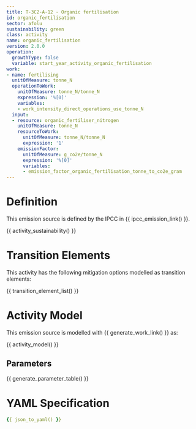 ```yaml
---
title: T-3C2-A-12 - Organic fertilisation
id: organic_fertilisation
sector: afolu
sustainability: green
class: activity
name: organic_fertilisation
version: 2.0.0
operation:
  growthType: false
  variable: start_year_activity_organic_fertilisation
work:
- name: fertilising
  unitOfMeasure: tonne_N
  operationToWork:
    unitOfMeasure: tonne_N/tonne_N
    expression: '%[0]'
    variables:
    - work_intensity_direct_operations_use_tonne_N
  input:
  - resource: organic_fertiliser_nitrogen
    unitOfMeasure: tonne_N
    resourceToWork:
      unitOfMeasure: tonne_N/tonne_N
      expression: '1'
    emissionFactor:
      unitOfMeasure: g_co2e/tonne_N
      expression: '%[0]'
      variables:
      - emission_factor_organic_fertilisation_tonne_to_co2e_gram
---
```

# Definition
This emission source is defined by the IPCC in {{ ipcc_emission_link() }}.


{{ activity_sustainability() }}

# Transition Elements

This activity has the following mitigation options modelled as transition elements:

{{ transition_element_list() }}

# Activity Model
This emission source is modelled with {{ generate_work_link() }} as:

{{ activity_model() }}

## Parameters

{{ generate_parameter_table() }}

# YAML Specification

```yaml
{{ json_to_yaml() }}
```

